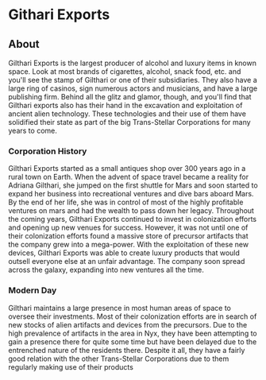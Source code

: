 # Githari Exports

## About

Gilthari Exports is the largest producer of alcohol and luxury items in known space. Look at most brands of cigarettes, alcohol, snack food, etc. and you'll see the stamp of Gilthari or one of their subsidiaries. They also have a large ring of casinos, sign numerous actors and musicians, and have a large publishing firm. Behind all the glitz and glamor, though, and you'll find that Gilthari exports also has their hand in the excavation and exploitation of ancient alien technology. These technologies and their use of them have solidified their state as part of the big Trans-Stellar Corporations for many years to come.

### Corporation History

Gilthari Exports started as a small antiques shop over 300 years ago in a rural town on Earth. When the advent of space travel became a reality for Adriana Gilthari, she jumped on the first shuttle for Mars and soon started to expand her business into recreational ventures and dive bars aboard Mars. By the end of her life, she was in control of most of the highly profitable ventures on mars and had the wealth to pass down her legacy. Throughout the coming years, Gilthari Exports continued to invest in colonization efforts and opening up new venues for success. However, it was not until one of their colonization efforts found a massive store of precursor artifacts that the company grew into a mega-power. With the exploitation of these new devices, Gilthari Exports was able to create luxury products that would outsell everyone else at an unfair advantage. The company soon spread across the galaxy, expanding into new ventures all the time.

### Modern Day

Gilthari maintains a large presence in most human areas of space to oversee their investments. Most of their colonization efforts are in search of new stocks of alien artifacts and devices from the precursors. Due to the high prevalence of artifacts in the area in Nyx, they have been attempting to gain a presence there for quite some time but have been delayed due to the entrenched nature of the residents there. Despite it all, they have a fairly good relation with the other Trans-Stellar Corporations due to them regularly making use of their products

